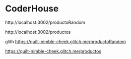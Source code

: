 # CoderHouse    
http://localhost:3002/productoRandom

http://localhost:3002/productos


glith
https://quilt-nimble-cheek.glitch.me/productoRandom

https://quilt-nimble-cheek.glitch.me/productos
